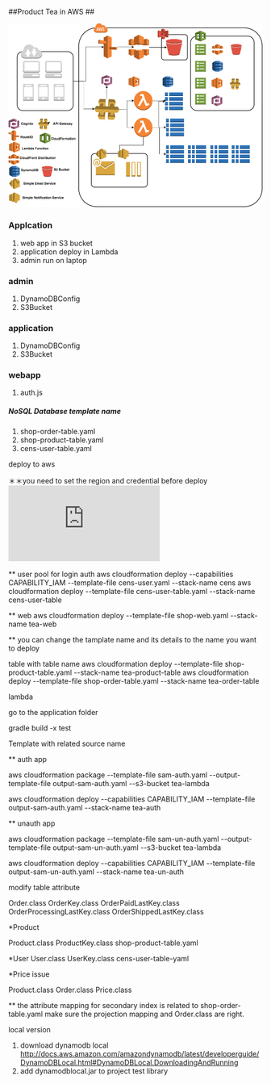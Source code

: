  ##Product Tea in AWS ##

![alt text](./product-tea.png)

### Applcation ###

1. web app in S3 bucket
2. application deploy in Lambda
3. admin run on laptop

### admin ###

1. DynamoDBConfig
2. S3Bucket

### application ###

1. DynamoDBConfig
2. S3Bucket

### webapp ###

1. auth.js


##### NoSQL Database template name #####

1. shop-order-table.yaml 
2. shop-product-table.yaml
3. cens-user-table.yaml


deploy to aws 

＊＊you need to set the region and credential before deploy
![alt text](https://docs.aws.amazon.com/cli/latest/userguide/cli-chap-welcome.html)

 


** 
user pool for login auth
aws cloudformation deploy --capabilities CAPABILITY_IAM --template-file cens-user.yaml --stack-name cens
aws cloudformation deploy --template-file cens-user-table.yaml --stack-name cens-user-table

**
web 
aws cloudformation deploy --template-file shop-web.yaml --stack-name tea-web
 
** you can change the tamplate name and its details to the name you want to deploy

table with table name
aws cloudformation deploy --template-file shop-product-table.yaml --stack-name tea-product-table
aws cloudformation deploy --template-file shop-order-table.yaml --stack-name tea-order-table

lambda

go to the application folder

gradle build -x test 

Template with related source name

** auth app 

aws cloudformation package --template-file sam-auth.yaml --output-template-file output-sam-auth.yaml --s3-bucket tea-lambda

aws cloudformation deploy --capabilities CAPABILITY_IAM --template-file output-sam-auth.yaml --stack-name tea-auth

** unauth app

aws cloudformation package --template-file sam-un-auth.yaml --output-template-file output-sam-un-auth.yaml --s3-bucket tea-lambda

aws cloudformation deploy --capabilities CAPABILITY_IAM --template-file output-sam-un-auth.yaml --stack-name tea-un-auth


modify table attribute

Order.class OrderKey.class OrderPaidLastKey.class OrderProcessingLastKey.class OrderShippedLastKey.class 

*Product

Product.class ProductKey.class
shop-product-table.yaml

*User
User.class UserKey.class
cens-user-table-yaml

*Price issue

Product.class Order.class
Price.class 

** the attribute mapping for secondary index is related to shop-order-table.yaml
make sure the projection mapping and Order.class are right.

local version

1. download dynamodb local 
 http://docs.aws.amazon.com/amazondynamodb/latest/developerguide/DynamoDBLocal.html#DynamoDBLocal.DownloadingAndRunning
2. add dynamodblocal.jar to project test library